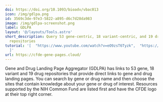 ```yaml
---
doi: https://doi.org/10.1093/bioadv/vbac013
icon: /img/gdlpa.png
id: 3569c3de-97e3-5822-a895-d6c7d28da983
image: /img/gdlpa-screenshot.png
label: GDLPA
layout: '@/layouts/Tools.astro'
short_description: Query 53 gene-centric, 18 variant-centric, and 19 drug-centric
  repositories
tutorial: '[  "https://www.youtube.com/watch?v=eO9zsT6Tyzk",  "https://www.youtube.com/watch?v=up8WY7N44ws"
  ]'
url: https://cfde-gene-pages.cloud/
---
```

Gene and Drug Landing Page Aggregator (GDLPA) has links to 53 gene, 18 variant and 19 drug repositories that provide direct links to gene and drug landing pages. You can search by gene or drug name and then choose the sites that contain knowledge about your gene or drug of interest. Resources supported by the NIH Common Fund are listed first and have the CFDE logo at their top right corner.